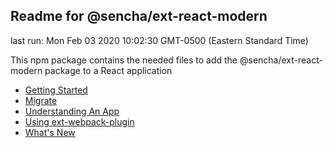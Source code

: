 ## Readme for @sencha/ext-react-modern

last run: Mon Feb 03 2020 10:02:30 GMT-0500 (Eastern Standard Time)

This npm package contains the needed files to add the @sencha/ext-react-modern package to a React application

- [Getting Started](https://github.com/sencha/ext-react/blob/ext-react-7.1.1/packages/ext-react-modern/GETTING_STARTED.md)
- [Migrate](https://github.com/sencha/ext-react/blob/ext-react-7.1.1/packages/ext-react-modern/MIGRATE.md)
- [Understanding An App](https://github.com/sencha/ext-react/blob/ext-react-7.1.1/packages/ext-react-modern/UNDERSTANDING_AN_APP.md)
- [Using ext-webpack-plugin](https://github.com/sencha/ext-react/blob/ext-react-7.1.1/packages/ext-react-modern/USING_EXT_WEBPACK_PLUGIN.md)
- [What's New](https://github.com/sencha/ext-react/blob/ext-react-7.1.1/packages/ext-react-modern/WHATS_NEW.md)